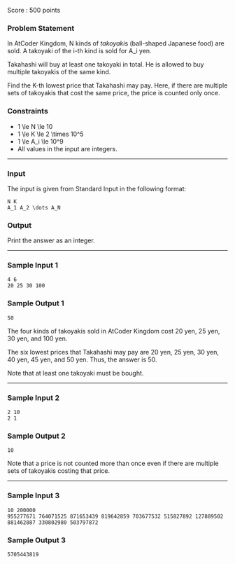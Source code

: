 Score : 500 points

### Problem Statement

In AtCoder Kingdom, N kinds of *takoyaki*s (ball-shaped Japanese food) are sold. A takoyaki of the i-th kind is sold for A\_i yen.

Takahashi will buy at least one takoyaki in total. He is allowed to buy multiple takoyakis of the same kind.

Find the K-th lowest price that Takahashi may pay. Here, if there are multiple sets of takoyakis that cost the same price, the price is counted only once.

### Constraints

* 1 \le N \le 10
* 1 \le K \le 2 \times 10^5
* 1 \le A\_i \le 10^9
* All values in the input are integers.

---

### Input

The input is given from Standard Input in the following format:

```
N K
A_1 A_2 \dots A_N
```

### Output

Print the answer as an integer.

---

### Sample Input 1

```
4 6
20 25 30 100
```

### Sample Output 1

```
50
```

The four kinds of takoyakis sold in AtCoder Kingdom cost 20 yen, 25 yen, 30 yen, and 100 yen.

The six lowest prices that Takahashi may pay are 20 yen, 25 yen, 30 yen, 40 yen, 45 yen, and 50 yen. Thus, the answer is 50.

Note that at least one takoyaki must be bought.

---

### Sample Input 2

```
2 10
2 1
```

### Sample Output 2

```
10
```

Note that a price is not counted more than once even if there are multiple sets of takoyakis costing that price.

---

### Sample Input 3

```
10 200000
955277671 764071525 871653439 819642859 703677532 515827892 127889502 881462887 330802980 503797872
```

### Sample Output 3

```
5705443819
```